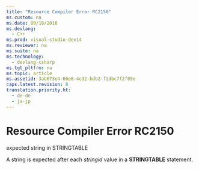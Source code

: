 ```yaml
---
title: "Resource Compiler Error RC2150"
ms.custom: na
ms.date: 09/18/2016
ms.devlang: 
  - C++
ms.prod: visual-studio-dev14
ms.reviewer: na
ms.suite: na
ms.technology: 
  - devlang-csharp
ms.tgt_pltfrm: na
ms.topic: article
ms.assetid: 3ab673e4-66e6-4c32-bdb2-f2dbc7f2f05e
caps.latest.revision: 8
translation.priority.ht: 
  - de-de
  - ja-jp
---
```

# Resource Compiler Error RC2150
expected string in STRINGTABLE  
  
 A string is expected after each *stringid* value in a **STRINGTABLE** statement.